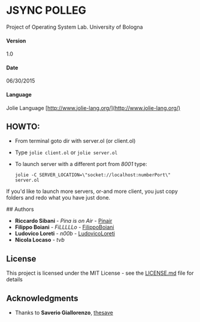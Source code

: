 # JSYNC POLLEG
Project of Operating System Lab. University of Bologna

#### Version 
1.0
#### Date 
06/30/2015
#### Language
Jolie Language [http://www.jolie-lang.org/](http://www.jolie-lang.org/)

## HOWTO:
  + From terminal goto dir with server.ol (or client.ol)
  + Type ````jolie client.ol```` or ````jolie server.ol````
  + To launch server with a different port from *8001* type:
    
    ````jolie -C SERVER_LOCATION=\"socket://localhost:numberPort\" server.ol````


If you'd like to launch more servers, or-and more client, you just copy folders and redo what you have just done.

## Authors
* **Riccardo Sibani** - *Pina is on Air* - [Pinair](https://github.com/pinair)
* **Filippo Boiani** - *FiLLLLLo* - [FilippoBoiani](https://github.com/filippoboiani)
* **Ludovico Loreti** - *n00b* - [LudovicoLoreti](https://github.com/ludovicoloreti)
* **Nicola Locaso** - *tvb* 

## License

This project is licensed under the MIT License - see the [LICENSE.md](LICENSE.md) file for details

## Acknowledgments

* Thanks to **Saverio Giallorenzo**, [thesave](https://github.com/thesave)
